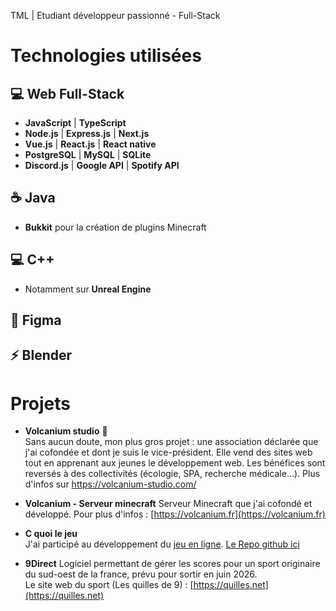 TML | Etudiant développeur passionné - Full-Stack


# Technologies utilisées

## 💻 Web Full-Stack
- **JavaScript** | **TypeScript** 
- **Node.js** | **Express.js** | **Next.js**  
- **Vue.js** | **React.js** | **React native**
- **PostgreSQL** | **MySQL** | **SQLite**
- **Discord.js** | **Google API** | **Spotify API**

## ☕ Java
- **Bukkit** pour la création de plugins Minecraft  
## 💻 C++
- Notamment sur **Unreal Engine**  
## 🎨 Figma  
## ⚡ Blender

# Projets

- **Volcanium studio** 🌋  
Sans aucun doute, mon plus gros projet : une association déclarée que j'ai cofondée et dont je suis le vice-président. Elle vend des sites web tout en apprenant aux jeunes le développement web. Les bénéfices sont reversés à des collectivités (écologie, SPA, recherche médicale…).
Plus d'infos sur https://volcanium-studio.com/

- **Volcanium - Serveur minecraft** 
  Serveur Minecraft que j'ai cofondé et développé. Pour plus d'infos : [https://volcanium.fr](https://volcanium.fr)

- **C quoi le jeu**   
  J'ai participé au développement du [jeu en ligne](http://cquoilejeu.fr/). [Le Repo github ici](https://github.com/CQuoiLeJeu-Dev/C-Quoi-Le-Jeu)

- **9Direct** 
  Logiciel permettant de gérer les scores pour un sport originaire du sud-oest de la france, prévu pour sortir en juin 2026.  
  Le site web du sport (Les quilles de 9) : [https://quilles.net](https://quilles.net)
